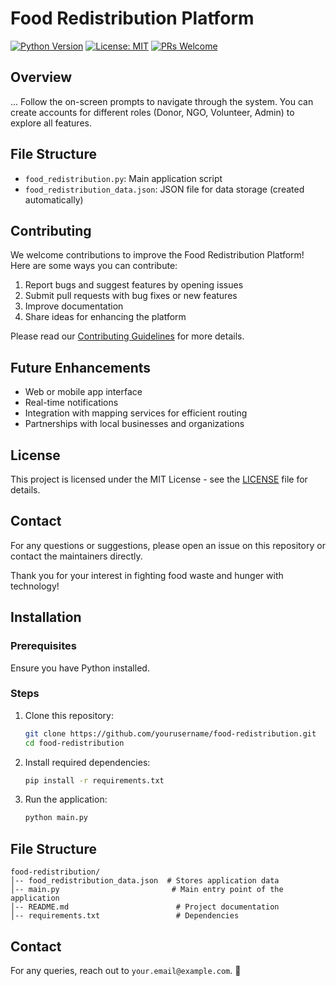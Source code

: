 # Food Redistribution Platform

[![Python Version](https://img.shields.io/badge/python-3.7%2B-blue.svg)](https://www.python.org/downloads/)
[![License: MIT](https://img.shields.io/badge/License-MIT-yellow.svg)](https://opensource.org/licenses/MIT)
[![PRs Welcome](https://img.shields.io/badge/PRs-welcome-brightgreen.svg?style=flat-square)](http://makeapullrequest.com)

## Overview
...
Follow the on-screen prompts to navigate through the system. You can create accounts for different roles (Donor, NGO, Volunteer, Admin) to explore all features.

## File Structure

- `food_redistribution.py`: Main application script
- `food_redistribution_data.json`: JSON file for data storage (created automatically)

## Contributing

We welcome contributions to improve the Food Redistribution Platform! Here are some ways you can contribute:

1. Report bugs and suggest features by opening issues
2. Submit pull requests with bug fixes or new features
3. Improve documentation
4. Share ideas for enhancing the platform

Please read our [Contributing Guidelines](CONTRIBUTING.md) for more details.

## Future Enhancements

- Web or mobile app interface
- Real-time notifications
- Integration with mapping services for efficient routing
- Partnerships with local businesses and organizations

## License

This project is licensed under the MIT License - see the [LICENSE](LICENSE) file for details.

## Contact

For any questions or suggestions, please open an issue on this repository or contact the maintainers directly.

Thank you for your interest in fighting food waste and hunger with technology!
## Installation
### Prerequisites
Ensure you have Python installed.

### Steps
1. Clone this repository:
   ```sh
   git clone https://github.com/yourusername/food-redistribution.git
   cd food-redistribution
   ```
2. Install required dependencies:
   ```sh
   pip install -r requirements.txt
   ```
3. Run the application:
   ```sh
   python main.py
   ```

## File Structure
```
food-redistribution/
│-- food_redistribution_data.json  # Stores application data
│-- main.py                         # Main entry point of the application
│-- README.md                        # Project documentation
│-- requirements.txt                 # Dependencies
```



## Contact
For any queries, reach out to `your.email@example.com`. 🚀

